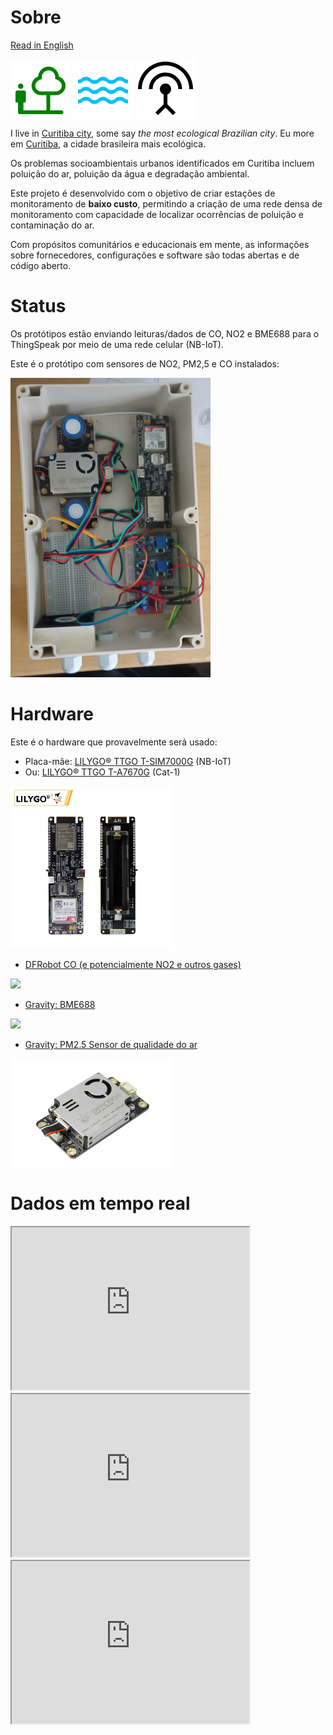 # Sobre

[Read in English](https://dirceu-jr.github.io/anga/)

<img src="https://raw.githubusercontent.com/dirceu-jr/anga/master/readme_files/nature_people_FILL0_wght400_GRAD0_opsz48.svg" align="middle"> <img src="https://raw.githubusercontent.com/dirceu-jr/anga/master/readme_files/water_FILL0_wght400_GRAD0_opsz48.svg" align="middle"> <img src="https://raw.githubusercontent.com/dirceu-jr/anga/master/readme_files/antenna_FILL0_wght400_GRAD0_opsz48.svg" align="middle">

I live in [Curitiba city](https://en.wikipedia.org/wiki/Curitiba), some say _the most ecological Brazilian city_.
Eu more em [Curitiba](https://en.wikipedia.org/wiki/Curitiba), a cidade brasileira mais ecológica.

Os problemas socioambientais urbanos identificados em Curitiba incluem poluição do ar, poluição da água e degradação ambiental.

Este projeto é desenvolvido com o objetivo de criar estações de monitoramento de <strong>baixo custo</strong>, permitindo a criação de uma rede densa de monitoramento com capacidade de localizar ocorrências de poluição e contaminação do ar.

Com propósitos comunitários e educacionais em mente, as informações sobre fornecedores, configurações e software são todas abertas e de código aberto.

# Status

Os protótipos estão enviando leituras/dados de CO, NO2 e BME688 para o ThingSpeak por meio de uma rede celular (NB-IoT).

Este é o protótipo com sensores de NO2, PM2,5 e CO instalados:

<img width="320" src="https://raw.githubusercontent.com/dirceu-jr/anga/master/readme_files/1758142216272.jpg">

# Hardware

Este é o hardware que provavelmente será usado:

- Placa-mãe: [LILYGO® TTGO T-SIM7000G](https://pt.aliexpress.com/item/4000542688096.html) (NB-IoT)
- Ou: [LILYGO® TTGO T-A7670G](https://pt.aliexpress.com/item/1005003036514769.html) (Cat-1)

<img width="260" src="https://raw.githubusercontent.com/dirceu-jr/anga/master/readme_files/lilygo-t-sim7000g.webp">

- <a href="https://www.dfrobot.com/product-2508.html">DFRobot CO (e potencialmente NO2 e outros gases)</a>

<img width="260" src="https://raw.githubusercontent.com/dirceu-jr/anga/master/readme_files/co.avif">

- <a href="https://www.dfrobot.com/product-2871.html">Gravity: BME688</a>

<img width="260" src="https://raw.githubusercontent.com/dirceu-jr/anga/master/readme_files/BME688.avif">

- <a href="https://www.dfrobot.com/product-2439.html">Gravity: PM2.5 Sensor de qualidade do ar</a>

<img width="260" src="https://raw.githubusercontent.com/dirceu-jr/anga/master/readme_files/pm25.webp">

# Dados em tempo real

<iframe width="380" height="260" src="https://thingspeak.mathworks.com/channels/3022878/charts/1?results=60&title=CO"></iframe>

<iframe width="380" height="260" src="https://thingspeak.mathworks.com/channels/3022878/charts/2?results=60&title=NO2"></iframe>

<iframe width="380" height="260" src="https://thingspeak.mathworks.com/channels/3022878/charts/4?results=60&title=PM2.5"></iframe>

